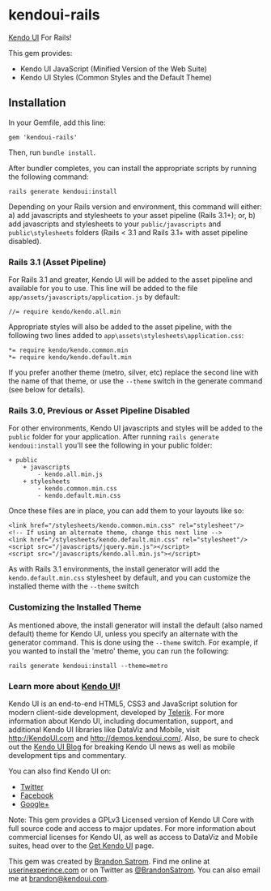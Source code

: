 # kendoui-rails

[Kendo UI](http://www.kendoui.com) For Rails!

This gem provides:

* Kendo UI JavaScript (Minified Version of the Web Suite)
* Kendo UI Styles (Common Styles and the Default Theme)

## Installation

In your Gemfile, add this line:

    gem 'kendoui-rails'

Then, run `bundle install`. 

After bundler completes, you can install the appropriate scripts by running the following command:

    rails generate kendoui:install 

Depending on your Rails version and environment, this command will either:
 a) add javascripts and stylesheets to your asset pipeline (Rails 3.1+);
or, b) add javascripts and stylesheets to your `public/javascripts` and `public\stylesheets` folders (Rails < 3.1 and Rails 3.1+ with asset pipeline disabled).

### Rails 3.1 (Asset Pipeline)

For Rails 3.1 and greater, Kendo UI will be added to the asset pipeline and available for you to use. This line will be added to the file `app/assets/javascripts/application.js` by default:

    //= require kendo/kendo.all.min

Appropriate styles will also be added to the asset pipeline, with the following two lines added to `app\assets\stylesheets\application.css`:

	*= require kendo/kendo.common.min
	*= require kendo/kendo.default.min 

If you prefer another theme (metro, silver, etc) replace the second line with the name of that theme, or use the `--theme` switch in the generate command (see below for details).

### Rails 3.0, Previous or Asset Pipeline Disabled

For other environments, Kendo UI javascripts and styles will be added to the `public` folder for your application. After running `rails generate kendoui:install` you'll see the following in your public folder:

    + public
        + javascripts
            - kendo.all.min.js
        + stylesheets
            - kendo.common.min.css
            - kendo.default.min.css

Once these files are in place, you can add them to your layouts like so:

	<link href="/stylesheets/kendo.common.min.css" rel="stylesheet"/>
	<!-- If using an alternate theme, change this next line -->
	<link href="/stylesheets/kendo.default.min.css" rel="stylesheet"/>
	<script src="/javascripts/jquery.min.js"></script>
	<script src="/javascripts/kendo.all.min.js"></script>
	 
As with Rails 3.1 environments, the install generator will add the `kendo.default.min.css` stylesheet by default, and you can customize the installed theme with the `--theme` switch

### Customizing the Installed Theme

As mentioned above, the install generator will install the default (also named default) theme for Kendo UI, unless you specify an alternate with the generator command. This is done using the `--theme` switch. For example, if you wanted to install the 'metro' theme, you can run the following:

    rails generate kendoui:install --theme=metro

### Learn more about [Kendo UI](http://kendoui.com)!

Kendo UI is an end-to-end HTML5, CSS3 and JavaScript solution for modern client-side development, developed by [Telerik](http://www.telerik.com). For more information about Kendo UI, including documentation, support, and additional Kendo UI libraries like DataViz and Mobile, visit http://KendoUI.com and http://demos.kendoui.com/. Also, be sure to check out the [Kendo UI Blog](http://www.kendoui.com/blogs.aspx) for breaking Kendo UI news as well as mobile development tips and commentary.

You can also find Kendo UI on:

* [Twitter](https://twitter.com/#!/KendoUI)
* [Facebook](http://www.facebook.com/KendoUI)
* [Google+](https://plus.google.com/117798269023828336983/posts)

Note: This gem provides a GPLv3 Licensed version of Kendo UI Core with full source code and access to major updates. For more information about commercial licenses for Kendo UI, as well as access to DataViz and Mobile suites, head over to the [Get Kendo UI](http://www.kendoui.com/blogs.aspx) page.

This gem was created by [Brandon Satrom](http://twitter.com/brandonsatrom). Find me online at [userinexperince.com](http://userinexperince.com) or on Twitter as [@BrandonSatrom](http://twitter.com/brandonsatrom). You can also email me at [brandon@kendoui.com](mailto:brandon@kendoui.com).